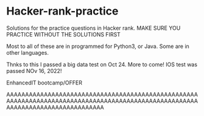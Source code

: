 # Hacker-rank-practice
Solutions for the practice questions in Hacker rank.
MAKE SURE YOU PRACTICE WITHOUT THE SOLUTIONS FIRST

Most to all of these are in programmed for Python3, or Java. Some are in other languages. 

Thnks to this I passed a big data test on Oct 24. More to come!
IOS test was passed NOv 16, 2022!

EnhancedIT bootcamp/OFFER

AAAAAAAAAAAAAAAAAAAAAAAAAAAAAAAAAAAAAAAAAAAAAAAAAAAAAAAAAAAAAAAAAAAAAAAAAAAAAAAAAAAAAAAAAAAAAAAAAAAAAAAAAAAAAAAAAAAAAAAAAAAAAAAA
